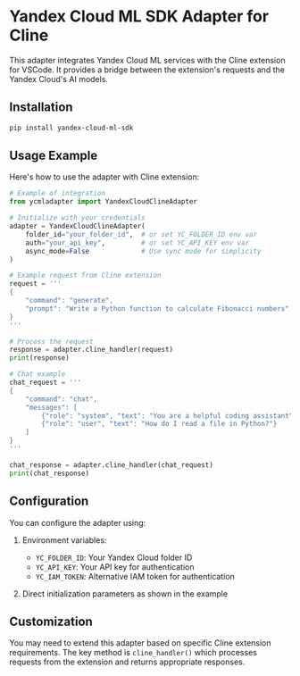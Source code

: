 # Yandex Cloud ML SDK Adapter for Cline

This adapter integrates Yandex Cloud ML services with the Cline extension for VSCode. It provides a bridge between the extension's requests and the Yandex Cloud's AI models.

## Installation

```sh
pip install yandex-cloud-ml-sdk
```



## Usage Example

Here's how to use the adapter with Cline extension:

```python
# Example of integration
from ycmladapter import YandexCloudClineAdapter

# Initialize with your credentials
adapter = YandexCloudClineAdapter(
    folder_id="your_folder_id",  # or set YC_FOLDER_ID env var
    auth="your_api_key",         # or set YC_API_KEY env var
    async_mode=False             # Use sync mode for simplicity
)

# Example request from Cline extension
request = '''
{
    "command": "generate",
    "prompt": "Write a Python function to calculate Fibonacci numbers"
}
'''

# Process the request
response = adapter.cline_handler(request)
print(response)

# Chat example
chat_request = '''
{
    "command": "chat",
    "messages": [
        {"role": "system", "text": "You are a helpful coding assistant"},
        {"role": "user", "text": "How do I read a file in Python?"}
    ]
}
'''

chat_response = adapter.cline_handler(chat_request)
print(chat_response)
```

## Configuration

You can configure the adapter using:

1. Environment variables:
   - `YC_FOLDER_ID`: Your Yandex Cloud folder ID
   - `YC_API_KEY`: Your API key for authentication
   - `YC_IAM_TOKEN`: Alternative IAM token for authentication

2. Direct initialization parameters as shown in the example

## Customization

You may need to extend this adapter based on specific Cline extension requirements. The key method is `cline_handler()` which processes requests from the extension and returns appropriate responses.
